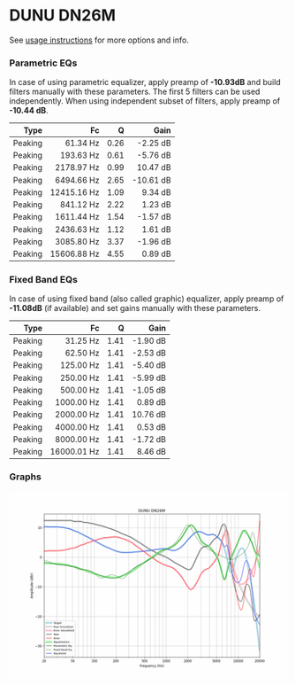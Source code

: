 # DUNU DN26M
See [usage instructions](https://github.com/jaakkopasanen/AutoEq#usage) for more options and info.

### Parametric EQs
In case of using parametric equalizer, apply preamp of **-10.93dB** and build filters manually
with these parameters. The first 5 filters can be used independently.
When using independent subset of filters, apply preamp of **-10.44 dB**.

| Type    | Fc          |    Q | Gain      |
|--------:|------------:|-----:|----------:|
| Peaking | 61.34 Hz    | 0.26 | -2.25 dB  |
| Peaking | 193.63 Hz   | 0.61 | -5.76 dB  |
| Peaking | 2178.97 Hz  | 0.99 | 10.47 dB  |
| Peaking | 6494.66 Hz  | 2.65 | -10.61 dB |
| Peaking | 12415.16 Hz | 1.09 | 9.34 dB   |
| Peaking | 841.12 Hz   | 2.22 | 1.23 dB   |
| Peaking | 1611.44 Hz  | 1.54 | -1.57 dB  |
| Peaking | 2436.63 Hz  | 1.12 | 1.61 dB   |
| Peaking | 3085.80 Hz  | 3.37 | -1.96 dB  |
| Peaking | 15606.88 Hz | 4.55 | 0.89 dB   |

### Fixed Band EQs
In case of using fixed band (also called graphic) equalizer, apply preamp of **-11.08dB**
(if available) and set gains manually with these parameters.

| Type    | Fc          |    Q | Gain     |
|--------:|------------:|-----:|---------:|
| Peaking | 31.25 Hz    | 1.41 | -1.90 dB |
| Peaking | 62.50 Hz    | 1.41 | -2.53 dB |
| Peaking | 125.00 Hz   | 1.41 | -5.40 dB |
| Peaking | 250.00 Hz   | 1.41 | -5.99 dB |
| Peaking | 500.00 Hz   | 1.41 | -1.05 dB |
| Peaking | 1000.00 Hz  | 1.41 | 0.89 dB  |
| Peaking | 2000.00 Hz  | 1.41 | 10.76 dB |
| Peaking | 4000.00 Hz  | 1.41 | 0.53 dB  |
| Peaking | 8000.00 Hz  | 1.41 | -1.72 dB |
| Peaking | 16000.01 Hz | 1.41 | 8.46 dB  |

### Graphs
![](./DUNU%20DN26M.png)